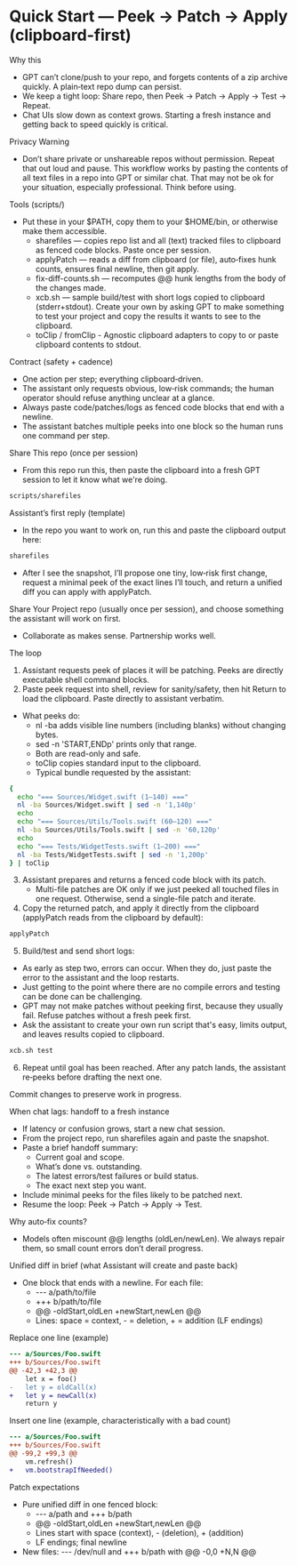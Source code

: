 # Quick Start — Peek → Patch → Apply (clipboard-first)

Why this
- GPT can’t clone/push to your repo, and forgets contents of a zip archive quickly. A plain‑text repo dump can persist.
- We keep a tight loop: Share repo, then Peek → Patch → Apply → Test → Repeat.
- Chat UIs slow down as context grows. Starting a fresh instance and getting back to speed quickly is critical.

Privacy Warning
- Don’t share private or unshareable repos without permission. Repeat that out loud and pause.  This workflow works by pasting the contents of all text files in a repo into GPT or similar chat.  That may not be ok for your situation, especially professional. Think before using.

Tools (scripts/)
- Put these in your $PATH, copy them to your $HOME/bin, or otherwise make them accessible.
  - sharefiles — copies repo list and all (text) tracked files to clipboard as fenced code blocks. Paste once per session.
  - applyPatch — reads a diff from clipboard (or file), auto‑fixes hunk counts, ensures final newline, then git apply.
  - fix-diff-counts.sh — recomputes @@ hunk lengths from the body of the changes made.
  - xcb.sh — sample build/test with short logs copied to clipboard (stderr+stdout). Create your own by asking GPT to make something to test your project and copy the results it wants to see to the clipboard.
  - toClip / fromClip - Agnostic clipboard adapters to copy to or paste clipboard contents to stdout.

Contract (safety + cadence)
- One action per step; everything clipboard‑driven.
- The assistant only requests obvious, low‑risk commands; the human operator should refuse anything unclear at a glance.
- Always paste code/patches/logs as fenced code blocks that end with a newline.
- The assistant batches multiple peeks into one block so the human runs one command per step.

Share This repo (once per session)
- From this repo run this, then paste the clipboard into a fresh GPT session to let it know what we're doing.
```bash
scripts/sharefiles
```
Assistant’s first reply (template)
- In the repo you want to work on, run this and paste the clipboard output here:
```bash
sharefiles
```
- After I see the snapshot, I’ll propose one tiny, low‑risk first change, request a minimal peek of the exact lines I’ll touch, and return a unified diff you can apply with applyPatch.

Share Your Project repo (usually once per session), and choose something the assistant will work on first.
- Collaborate as makes sense. Partnership works well.

The loop
1) Assistant requests peek of places it will be patching. Peeks are directly executable shell command blocks.
2) Paste peek request into shell, review for sanity/safety, then hit Return to load the clipboard. Paste directly to assistant verbatim.
- What peeks do:
   - nl -ba adds visible line numbers (including blanks) without changing bytes.
   - sed -n 'START,ENDp' prints only that range.
   - Both are read-only and safe.
   - toClip copies standard input to the clipboard.
   - Typical bundle requested by the assistant:
```bash
{
  echo "=== Sources/Widget.swift (1–140) ==="
  nl -ba Sources/Widget.swift | sed -n '1,140p'
  echo
  echo "=== Sources/Utils/Tools.swift (60–120) ==="
  nl -ba Sources/Utils/Tools.swift | sed -n '60,120p'
  echo
  echo "=== Tests/WidgetTests.swift (1–200) ==="
  nl -ba Tests/WidgetTests.swift | sed -n '1,200p'
} | toClip
```
3) Assistant prepares and returns a fenced code block with its patch.
   - Multi-file patches are OK only if we just peeked all touched files in one request. Otherwise, send a single-file patch and iterate.
4) Copy the returned patch, and apply it directly from the clipboard (applyPatch reads from the clipboard by default):
```bash
applyPatch
```
5) Build/test and send short logs:
- As early as step two, errors can occur. When they do, just paste the error to the assistant and the loop restarts.
- Just getting to the point where there are no compile errors and testing can be done can be challenging.
- GPT may not make patches without peeking first, because they usually fail. Refuse patches without a fresh peek first.
- Ask the assistant to create your own run script that's easy, limits output, and leaves results copied to clipboard.
```bash
xcb.sh test
```
6) Repeat until goal has been reached. After any patch lands, the assistant re‑peeks before drafting the next one.

Commit changes to preserve work in progress.

When chat lags: handoff to a fresh instance
- If latency or confusion grows, start a new chat session.
- From the project repo, run sharefiles again and paste the snapshot.
- Paste a brief handoff summary:
  - Current goal and scope.
  - What’s done vs. outstanding.
  - The latest errors/test failures or build status.
  - The exact next step you want.
- Include minimal peeks for the files likely to be patched next.
- Resume the loop: Peek → Patch → Apply → Test.

Why auto‑fix counts?
- Models often miscount @@ lengths (oldLen/newLen). We always repair them, so small count errors don’t derail progress.

Unified diff in brief (what Assistant will create and paste back)
- One block that ends with a newline. For each file:
  - --- a/path/to/file
  - +++ b/path/to/file
  - @@ -oldStart,oldLen +newStart,newLen @@
  - Lines: space = context, - = deletion, + = addition (LF endings)

Replace one line (example)
```diff
--- a/Sources/Foo.swift
+++ b/Sources/Foo.swift
@@ -42,3 +42,3 @@
    let x = foo()
-   let y = oldCall(x)
+   let y = newCall(x)
    return y
```

Insert one line (example, characteristically with a bad count)
```diff
--- a/Sources/Foo.swift
+++ b/Sources/Foo.swift
@@ -99,2 +99,3 @@
    vm.refresh()
+   vm.bootstrapIfNeeded()
```

Patch expectations
- Pure unified diff in one fenced block:
  - --- a/path and +++ b/path
  - @@ -oldStart,oldLen +newStart,newLen @@
  - Lines start with space (context), - (deletion), + (addition)
  - LF endings; final newline
- New files: --- /dev/null and +++ b/path with @@ -0,0 +N,N @@

